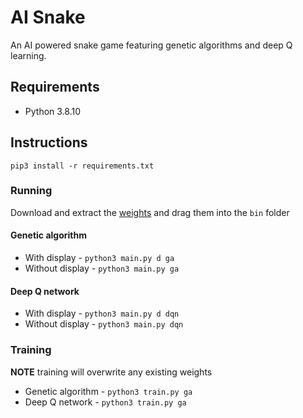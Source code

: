 # AI Snake

An AI powered snake game featuring genetic algorithms and deep Q learning.

## Requirements

-   Python 3.8.10

## Instructions

`pip3 install -r requirements.txt`

### Running

Download and extract the [weights](https://github.com/BenGOsborn/ai-snake/releases) and drag them into the `bin` folder

#### Genetic algorithm

-   With display - `python3 main.py d ga`
-   Without display - `python3 main.py ga`

#### Deep Q network

-   With display - `python3 main.py d dqn`
-   Without display - `python3 main.py dqn`

### Training

**NOTE** training will overwrite any existing weights

-   Genetic algorithm - `python3 train.py ga`
-   Deep Q network - `python3 train.py ga`

